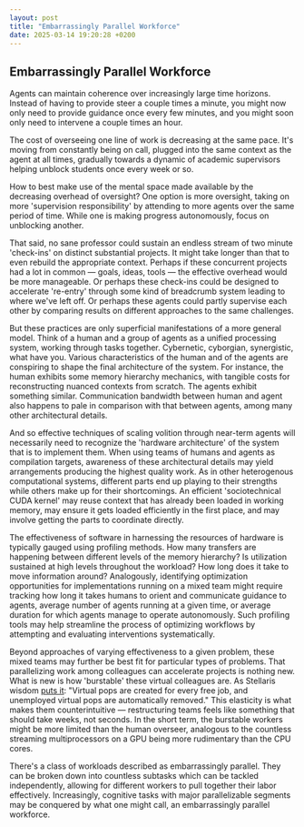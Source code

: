 ```yaml
---
layout: post
title: "Embarrassingly Parallel Workforce"
date: 2025-03-14 19:20:28 +0200
---
```


## Embarrassingly Parallel Workforce

Agents can maintain coherence over increasingly large time horizons. Instead of having to provide steer a couple times a minute, you might now only need to provide guidance once every few minutes, and you might soon only need to intervene a couple times an hour.

The cost of overseeing one line of work is decreasing at the same pace. It's moving from constantly being on call, plugged into the same context as the agent at all times, gradually towards a dynamic of academic supervisors helping unblock students once every week or so.

How to best make use of the mental space made available by the decreasing overhead of oversight? One option is more oversight, taking on more 'supervision responsibility' by attending to more agents over the same period of time. While one is making progress autonomously, focus on unblocking another.

That said, no sane professor could sustain an endless stream of two minute 'check-ins' on distinct substantial projects. It might take longer than that to even rebuild the appropriate context. Perhaps if these concurrent projects had a lot in common — goals, ideas, tools — the effective overhead would be more manageable. Or perhaps these check-ins could be designed to accelerate 're-entry' through some kind of breadcrumb system leading to where we've left off. Or perhaps these agents could partly supervise each other by comparing results on different approaches to the same challenges.

But these practices are only superficial manifestations of a more general model. Think of a human and a group of agents as a unified processing system, working through tasks together. Cybernetic, cyborgian, synergistic, what have you. Various characteristics of the human and of the agents are conspiring to shape the final architecture of the system. For instance, the human exhibits some memory hierarchy mechanics, with tangible costs for reconstructing nuanced contexts from scratch. The agents exhibit something similar. Communication bandwidth between human and agent also happens to pale in comparison with that between agents, among many other architectural details.

And so effective techniques of scaling volition through near-term agents will necessarily need to recognize the 'hardware architecture' of the system that is to implement them. When using teams of humans and agents as compilation targets, awareness of these architectural details may yield arrangements producing the highest quality work. As in other heterogenous computational systems, different parts end up playing to their strengths while others make up for their shortcomings. An efficient 'sociotechnical CUDA kernel' may reuse context that has already been loaded in working memory, may ensure it gets loaded efficiently in the first place, and may involve getting the parts to coordinate directly.

The effectiveness of software in harnessing the resources of hardware is typically gauged using profiling methods. How many transfers are happening between different levels of the memory hierarchy? Is utilization sustained at high levels throughout the workload? How long does it take to move information around? Analogously, identifying optimization opportunities for implementations running on a mixed team might require tracking how long it takes humans to orient and communicate guidance to agents, average number of agents running at a given time, or average duration for which agents manage to operate autonomously. Such profiling tools may help streamline the process of optimizing workflows by attempting and evaluating interventions systematically.

Beyond approaches of varying effectiveness to a given problem, these mixed teams may further be best fit for particular types of problems. That parallelizing work among colleagues can accelerate projects is nothing new. What is new is how 'burstable' these virtual colleagues are. As Stellaris wisdom [puts it](https://stellaris.paradoxwikis.com/Traditions#Virtuality): "Virtual pops are created for every free job, and unemployed virtual pops are automatically removed." This elasticity is what makes them counterintuitive — restructuring teams feels like something that should take weeks, not seconds. In the short term, the burstable workers might be more limited than the human overseer, analogous to the countless streaming multiprocessors on a GPU being more rudimentary than the CPU cores.

There's a class of workloads described as embarrassingly parallel. They can be broken down into countless subtasks which can be tackled independently, allowing for different workers to pull together their labor effectively. Increasingly, cognitive tasks with major parallelizable segments may be conquered by what one might call, an embarrassingly parallel workforce.
